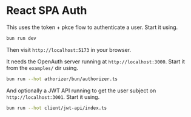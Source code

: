 # React SPA Auth

This uses the token + pkce flow to authenticate a user.
Start it using.

```bash
bun run dev
```

Then visit `http://localhost:5173` in your browser.

It needs the OpenAuth server running at `http://localhost:3000`. Start it from the `examples/` dir using.

```bash
bun run --hot athorizer/bun/authorizer.ts
```

And optionally a JWT API running to get the user subject on `http://localhost:3001`. Start it using.

```bash
bun run --hot client/jwt-api/index.ts
```
